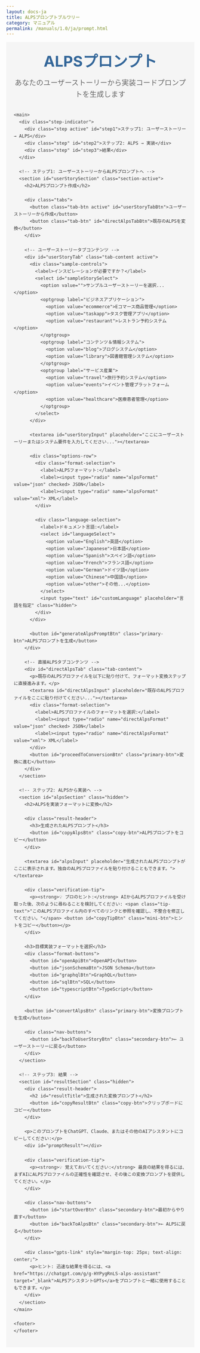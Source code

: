 ```yaml
---
layout: docs-ja
title: ALPSプロンプトブルワリー
category: マニュアル
permalink: /manuals/1.0/ja/prompt.html
---
```

<style>
  /* 共通スタイル */
  .alps-brewery {
    font-family: -apple-system, BlinkMacSystemFont, 'Segoe UI', Roboto, Oxygen, Ubuntu, Cantarell, 'Open Sans', 'Helvetica Neue', sans-serif;
    line-height: 1.6;
    color: #333;
    margin: 0;
    padding: 0;
    background-color: #f5f5f5;
  }
  
  .alps-brewery .container {
    max-width: 1200px;
    margin: 0 auto;
    padding: 20px;
  }
  
  .alps-brewery header {
    text-align: center;
    margin-bottom: 30px;
  }
  
  .alps-brewery .logo {
    font-size: 2.5rem;
    font-weight: bold;
    color: #336699;
    margin-bottom: 10px;
  }
  
  .alps-brewery .tagline {
    font-size: 1.2rem;
    color: #666;
  }
  
  .alps-brewery .gpts-link {
    margin-top: 10px;
    padding: 8px 12px;
    background-color: #f0f4f8;
    border-radius: 6px;
    font-size: 0.95rem;
    display: inline-block;
  }
  
  .alps-brewery .gpts-link a {
    color: #336699;
    text-decoration: none;
    font-weight: bold;
  }
  
  .alps-brewery .gpts-link a:hover {
    text-decoration: underline;
  }
  
  .alps-brewery main {
    background-color: white;
    border-radius: 8px;
    box-shadow: 0 2px 10px rgba(0, 0, 0, 0.1);
    padding: 20px 30px;
    margin-bottom: 40px;
  }
  
  .alps-brewery h1, .alps-brewery h2, .alps-brewery h3 {
    color: #336699;
    margin-top: 0;
  }
  
  .alps-brewery textarea {
    width: 100%;
    min-height: 200px;
    padding: 12px;
    border: 1px solid #ddd;
    border-radius: 4px;
    margin-bottom: 15px;
    font-family: monospace;
    font-size: 14px;
    resize: vertical;
  }
  
  .alps-brewery button {
    background-color: #336699;
    color: white;
    border: none;
    padding: 10px 15px;
    border-radius: 4px;
    cursor: pointer;
    font-size: 1rem;
    transition: background-color 0.2s;
  }
  
  .alps-brewery button:hover {
    background-color: #254e77;
  }
  
  .alps-brewery button.selected {
    background-color: #254e77;
    box-shadow: 0 0 0 2px rgba(37, 78, 119, 0.5);
  }
  
  .alps-brewery button.secondary-btn {
    background-color: #6c757d;
  }
  
  .alps-brewery button.secondary-btn:hover {
    background-color: #5a6268;
  }
  
  .alps-brewery button.copy-btn {
    background-color: #4CAF50;
    font-size: 0.9rem;
    padding: 6px 12px;
  }
  
  .alps-brewery button.copy-btn:hover {
    background-color: #3e8e41;
  }
  
  .alps-brewery .hidden {
    display: none;
  }
  
  .alps-brewery footer {
    text-align: center;
    margin-top: 20px;
    color: #666;
    font-size: 0.9rem;
  }
  
  /* ステップインジケーター */
  .alps-brewery .step-indicator {
    display: flex;
    justify-content: center;
    margin-bottom: 20px;
  }
  
  .alps-brewery .step {
    width: 180px;
    padding: 10px;
    text-align: center;
    background-color: #e9ecef;
    position: relative;
    z-index: 1;
  }
  
  .alps-brewery .step:not(:last-child):after {
    content: '';
    position: absolute;
    top: 50%;
    right: -15px;
    width: 30px;
    height: 2px;
    background-color: #e9ecef;
    z-index: 0;
  }
  
  .alps-brewery .step.active {
    background-color: #336699;
    color: white;
    font-weight: bold;
  }
  
  .alps-brewery .step.active:not(:last-child):after {
    background-color: #336699;
  }
  
  /* タブ */
  .alps-brewery .tabs {
    display: flex;
    margin-bottom: 20px;
    border-bottom: 1px solid #ddd;
  }
  
  .alps-brewery .tab-btn {
    padding: 10px 20px;
    background-color: #f0f0f0;
    border: 1px solid #ddd;
    border-bottom: none;
    margin-right: 5px;
    border-radius: 5px 5px 0 0;
    cursor: pointer;
    font-weight: normal;
  }
  
  .alps-brewery .tab-btn.active {
    background-color: #336699;
    color: white;
    border-color: #336699;
    font-weight: bold;
  }
  
  .alps-brewery .tab-content {
    display: none;
    padding-top: 15px;
  }
  
  .alps-brewery .tab-content.active {
    display: block;
  }
  
  /* セクションコントロール */
  .alps-brewery .options-row {
    display: flex;
    justify-content: space-between;
    margin-bottom: 20px;
    flex-wrap: wrap;
    gap: 15px;
  }
  
  .alps-brewery .format-selection, .alps-brewery .language-selection {
    margin-bottom: 15px;
  }
  
  .alps-brewery .format-selection label, .alps-brewery .language-selection label {
    margin-right: 10px;
  }
  
  .alps-brewery select, .alps-brewery input[type="text"] {
    padding: 8px;
    border: 1px solid #ddd;
    border-radius: 4px;
    font-size: 0.9rem;
  }
  
  .alps-brewery .sample-controls {
    margin-bottom: 15px;
  }
  
  .alps-brewery .sample-controls select {
    width: 100%;
    max-width: 300px;
  }
  
  /* フォーマットボタン */
  .alps-brewery .format-buttons {
    display: flex;
    flex-wrap: wrap;
    gap: 10px;
    margin-bottom: 20px;
  }
  
  /* 結果セクション */
  .alps-brewery .result-header {
    display: flex;
    justify-content: space-between;
    align-items: center;
    margin-bottom: 10px;
  }
  
  .alps-brewery .verification-tip {
    background-color: #f8f9fa;
    border-left: 4px solid #336699;
    padding: 10px 15px;
    margin: 15px 0;
    font-size: 0.95rem;
  }
  
  .alps-brewery .verification-tip .tip-text {
    background-color: #eef1f7;
    padding: 3px 6px;
    border-radius: 3px;
    font-family: monospace;
  }
  
  .alps-brewery .mini-btn {
    background-color: #4CAF50;
    color: white;
    border: none;
    border-radius: 3px;
    padding: 3px 8px;
    font-size: 0.8rem;
    cursor: pointer;
    margin-left: 5px;
    vertical-align: middle;
  }
  
  .alps-brewery .mini-btn:hover {
    background-color: #3e8e41;
  }
  
  .alps-brewery #promptResult {
    width: 100%;
    min-height: 200px;
    padding: 12px;
    border: 1px solid #ddd;
    border-radius: 4px;
    background-color: #f9f9f9;
    white-space: pre-wrap;
    font-family: monospace;
    font-size: 14px;
    overflow-y: auto;
    margin-bottom: 20px;
  }
  
  /* ナビゲーションボタン */
  .alps-brewery .nav-buttons {
    display: flex;
    justify-content: space-between;
    margin-top: 20px;
  }
</style>

<div class="alps-brewery">
  <div class="container">
    <header>
      <div class="logo">ALPSプロンプト</div>
      <div class="tagline">あなたのユーザーストーリーから実装コードプロンプトを生成します</div>
    </header>

    <main>
      <div class="step-indicator">
        <div class="step active" id="step1">ステップ1: ユーザーストーリー → ALPS</div>
        <div class="step" id="step2">ステップ2: ALPS → 実装</div>
        <div class="step" id="step3">結果</div>
      </div>
      
      <!-- ステップ1: ユーザーストーリーからALPSプロンプトへ -->
      <section id="userStorySection" class="section-active">
        <h2>ALPSプロンプト作成</h2>
        
        <div class="tabs">
          <button class="tab-btn active" id="userStoryTabBtn">ユーザーストーリーから作成</button>
          <button class="tab-btn" id="directAlpsTabBtn">既存のALPSを変換</button>
        </div>
        
        <!-- ユーザーストーリータブコンテンツ -->
        <div id="userStoryTab" class="tab-content active">
          <div class="sample-controls">
            <label>インスピレーションが必要ですか？</label>
            <select id="sampleStorySelect">
              <option value="">サンプルユーザーストーリーを選択...</option>
              <optgroup label="ビジネスアプリケーション">
                <option value="ecommerce">Eコマース商品管理</option>
                <option value="taskapp">タスク管理アプリ</option>
                <option value="restaurant">レストラン予約システム</option>
              </optgroup>
              <optgroup label="コンテンツ＆情報システム">
                <option value="blog">ブログシステム</option>
                <option value="library">図書館管理システム</option>
              </optgroup>
              <optgroup label="サービス産業">
                <option value="travel">旅行予約システム</option>
                <option value="events">イベント管理プラットフォーム</option>
                <option value="healthcare">医療患者管理</option>
              </optgroup>
            </select>
          </div>
          
          <textarea id="userStoryInput" placeholder="ここにユーザーストーリーまたはシステム要件を入力してください..."></textarea>
          
          <div class="options-row">
            <div class="format-selection">
              <label>ALPSフォーマット:</label>
              <label><input type="radio" name="alpsFormat" value="json" checked> JSON</label>
              <label><input type="radio" name="alpsFormat" value="xml"> XML</label>
            </div>
            
            <div class="language-selection">
              <label>ドキュメント言語:</label>
              <select id="languageSelect">
                <option value="English">英語</option>
                <option value="Japanese">日本語</option>
                <option value="Spanish">スペイン語</option>
                <option value="French">フランス語</option>
                <option value="German">ドイツ語</option>
                <option value="Chinese">中国語</option>
                <option value="other">その他...</option>
              </select>
              <input type="text" id="customLanguage" placeholder="言語を指定" class="hidden">
            </div>
          </div>
          
          <button id="generateAlpsPromptBtn" class="primary-btn">ALPSプロンプトを生成</button>
        </div>
        
        <!-- 直接ALPSタブコンテンツ -->
        <div id="directAlpsTab" class="tab-content">
          <p>既存のALPSプロファイルを以下に貼り付けて、フォーマット変換ステップに直接進みます。</p>
          <textarea id="directAlpsInput" placeholder="既存のALPSプロファイルをここに貼り付けてください..."></textarea>
          <div class="format-selection">
            <label>ALPSプロファイルのフォーマットを選択:</label>
            <label><input type="radio" name="directAlpsFormat" value="json" checked> JSON</label>
            <label><input type="radio" name="directAlpsFormat" value="xml"> XML</label>
          </div>
          <button id="proceedToConversionBtn" class="primary-btn">変換に進む</button>
        </div>
      </section>
      
      <!-- ステップ2: ALPSから実装へ -->
      <section id="alpsSection" class="hidden">
        <h2>ALPSを実装フォーマットに変換</h2>
        
        <div class="result-header">
          <h3>生成されたALPSプロンプト</h3>
          <button id="copyAlpsBtn" class="copy-btn">ALPSプロンプトをコピー</button>
        </div>
        
        <textarea id="alpsInput" placeholder="生成されたALPSプロンプトがここに表示されます。独自のALPSプロファイルを貼り付けることもできます。"></textarea>
        
        <div class="verification-tip">
          <p><strong>💡 プロのヒント:</strong> AIからALPSプロファイルを受け取った後、次のように尋ねることを検討してください: <span class="tip-text">"このALPSプロファイル内のすべてのリンクと参照を確認し、不整合を修正してください。"</span> <button id="copyTipBtn" class="mini-btn">ヒントをコピー</button></p>
        </div>
        
        <h3>目標実装フォーマットを選択</h3>
        <div class="format-buttons">
          <button id="openApiBtn">OpenAPI</button>
          <button id="jsonSchemaBtn">JSON Schema</button>
          <button id="graphqlBtn">GraphQL</button>
          <button id="sqlBtn">SQL</button>
          <button id="typescriptBtn">TypeScript</button>
        </div>
        
        <button id="convertAlpsBtn" class="primary-btn">変換プロンプトを生成</button>
        
        <div class="nav-buttons">
          <button id="backToUserStoryBtn" class="secondary-btn">← ユーザーストーリーに戻る</button>
        </div>
      </section>
      
      <!-- ステップ3: 結果 -->
      <section id="resultSection" class="hidden">
        <div class="result-header">
          <h2 id="resultTitle">生成された変換プロンプト</h2>
          <button id="copyResultBtn" class="copy-btn">クリップボードにコピー</button>
        </div>
        
        <p>このプロンプトをChatGPT、Claude、またはその他のAIアシスタントにコピーしてください:</p>
        <div id="promptResult"></div>
        
        <div class="verification-tip">
          <p><strong>💡 覚えておいてください:</strong> 最良の結果を得るには、まずAIにALPSプロファイルの正確性を確認させ、その後この変換プロンプトを提供してください。</p>
        </div>
        
        <div class="nav-buttons">
          <button id="startOverBtn" class="secondary-btn">最初からやり直す</button>
          <button id="backToAlpsBtn" class="secondary-btn">← ALPSに戻る</button>
        </div>
        
        <div class="gpts-link" style="margin-top: 25px; text-align: center;">
          <p>ヒント: 迅速な結果を得るには、<a href="https://chatgpt.com/g/g-HYPygRnLS-alps-assistant" target="_blank">ALPSアシスタントGPTs</a>をプロンプトと一緒に使用することもできます。</p>
        </div>
      </section>
    </main>
    
    <footer>
    </footer>
  </div>
</div>

<script>
  document.addEventListener('DOMContentLoaded', function() {
    // 要素
    const userStoryInput = document.getElementById('userStoryInput');
    const alpsInput = document.getElementById('alpsInput');
    const promptResult = document.getElementById('promptResult');
    const resultTitle = document.getElementById('resultTitle');
    
    // セクション
    const userStorySection = document.getElementById('userStorySection');
    const alpsSection = document.getElementById('alpsSection');
    const resultSection = document.getElementById('resultSection');
    
    // ステップインジケーター
    const step1 = document.getElementById('step1');
    const step2 = document.getElementById('step2');
    const step3 = document.getElementById('step3');
    
    // ボタン
    const generateAlpsPromptBtn = document.getElementById('generateAlpsPromptBtn');
    const convertAlpsBtn = document.getElementById('convertAlpsBtn');
    const copyAlpsBtn = document.getElementById('copyAlpsBtn');
    const copyResultBtn = document.getElementById('copyResultBtn');
    const backToUserStoryBtn = document.getElementById('backToUserStoryBtn');
    const backToAlpsBtn = document.getElementById('backToAlpsBtn');
    const startOverBtn = document.getElementById('startOverBtn');
    
    // フォーマットボタン
    const openApiBtn = document.getElementById('openApiBtn');
    const jsonSchemaBtn = document.getElementById('jsonSchemaBtn');
    const graphqlBtn = document.getElementById('graphqlBtn');
    const sqlBtn = document.getElementById('sqlBtn');
    const typescriptBtn = document.getElementById('typescriptBtn');
    
    // サンプルユーザーストーリー
    const sampleStories = {
      'ecommerce': `ストアオーナーとして、商品在庫を管理したい。
商品には名前、説明、価格、カテゴリ、在庫数量があります。
新商品の追加、既存商品の更新、販売終了商品の削除が必要です。
顧客はカテゴリごとに商品を閲覧し、商品の詳細を確認できるようにしてください。`,
      
      'taskapp': `プロジェクトマネージャーとして、タスク追跡システムが必要です。
タスクにはタイトル、説明、期限、優先度、割り当てられたユーザーが含まれます。
ユーザーはタスクを作成し、ステータスを更新し、完了としてマークできるようにしてください。
システムはステータスまたは割り当てられたユーザーでフィルタリングされたタスクリストを表示する必要があります。`,
      
      'blog': `コンテンツクリエイターとして、ブログ管理システムが必要です。
記事にはタイトル、内容、公開日、タグ、著者が含まれます。
下書きを作成し、記事を公開し、コメントを管理したいです。
読者はタグまたは著者で記事を閲覧し、コメントを残せるようにしてください。`,
      
      'travel': `旅行代理店として、予約管理システムが必要です。
旅行には目的地、出発/到着日、交通手段、宿泊施設が含まれます。
顧客には個人情報、支払情報、旅行の好みがあります。
代理店は利用可能な旅行を検索し、予約を行い、旅程を管理できるようにしてください。
システムは予約状況、支払い、確認通知の送信を追跡する必要があります。`,
      
      'healthcare': `クリニック管理者として、患者管理システムが必要です。
患者には個人情報、医療履歴、保険の詳細が含まれます。
予約には日付、時間、医師、患者、ステータスがあります。
医療スタッフは予約をスケジュールし、診断を記録し、処方箋を管理する必要があります。
患者は医療記録と今後の予約を確認できるようにしてください。`,
      
      'events': `イベントプランナーとして、イベント管理プラットフォームが必要です。
イベントには名前、会場、日付、時間、収容人数、チケットタイプが含まれます。
参加者はチケットを購入し、セッションに登録し、フィードバックを残せます。
主催者は会場、スピーカー、スケジュール、チケット販売を管理する必要があります。
システムはチェックインをサポートし、リマインダーを送信し、出席レポートを生成する必要があります。`,
      
      'library': `図書館員として、図書館管理システムが必要です。
本にはタイトル、著者、ジャンル、ISBN、出版日、利用可能性ステータスがあります。
メンバーは個人情報、借りた本、借用履歴を含むアカウントを持ちます。
図書館員は本をカタログ化し、貸出と返却を処理し、予約を管理する必要があります。
メンバーはカタログを検索し、本を予約し、アカウント状況を確認できるようにしてください。`,
      
      'restaurant': `レストランオーナーとして、予約と注文システムが必要です。
テーブルには収容人数、場所、利用可能性ステータスがあります。
メニュー項目には名前、説明、価格、カテゴリ、食事情報が含まれます。
スタッフは予約を管理し、注文を受け付け、支払いを処理する必要があります。
顧客はテーブルを予約し、メニューを閲覧し、注文できるようにしてください。`
    };
    
    // ALPSガイドコンテンツ（簡略版）
    const alpsGuide = `## ‼️ 重要: JSONフォーマットガイドライン ‼️

1. 各ディスクリプターを1行で記述（必須）。
2. 他のディスクリプターを含む場合のみインデントと改行を使用。
3. すべてのネストされたディスクリプターは親を\`href\`で参照する必要があります。

\`\`\`json
{"$schema": "https://alps-io.github.io/schemas/alps.json", "alps": {"version": "1.0", "descriptor": [
{"id": "name", "type": "semantic", "title": "名前", "def": "https://schema.org/name"},
{"id": "email", "type": "semantic", "title": "メール", "def": "https://schema.org/email"},
{"id": "User", "type": "semantic", "title": "ユーザープロフィール", "descriptor": [
  {"href": "#name"},
  {"href": "#email"}
]},
{"id": "UserList", "type": "semantic", "title": "ユーザーリスト", "descriptor": [
  {"href": "#User"},
  {"href": "#goUser"},
  {"href": "#doCreateUser"}
]},
{"id": "goUser", "type": "safe", "title": "ユーザー詳細を表示", "rt": "#User"},
{"id": "doCreateUser", "type": "unsafe", "title": "ユーザーを作成", "rt": "#UserList"}
]}}
\`\`\`

## XMLフォーマットガイドライン

- 階層を示すためにインデントを使用。
- 各要素を1行で記述。

\`\`\`xml
<alps version="1.0"
  xmlns:xsi="http://www.w3.org/2001/XMLSchema-instance"
  xsi:noNamespaceSchemaLocation="https://alps-io.github.io/schemas/alps.xsd">
</alps>
\`\`\`

## セマンティックディスクリプターの構造化

次の3つのブロックに整理します。各ディスクリプターは他のディスクリプターを参照するか含む必要があります:

1. セマンティック定義（オントロジー）
   - 基本要素を定義（lowerCamelCaseを使用）。
   - Schema.orgの定義がある場合は、\`def\`を完全なURLとして指定。
   - すべてのディスクリプターに\`title\`を追加。
   - 必要に応じてのみ\`doc\`を含める。
   - 定義された各要素は少なくとも1つの分類状態で参照される必要があります。

2. 包含関係（分類）
   - 状態を表すディスクリプターはUpperCamelCaseを使用。
   - 要素を参照するために\`href\`を使用（\`id\`による直接定義は不可）。
   - 各アプリケーション状態には以下が含まれます:
     * 状態で表示/使用される要素（オントロジーで定義）。
     * 実行可能なアクション（振付で定義）。
   - 必要に応じて追加の詳細のために\`doc\`を使用。
   - 各分類は他の分類を含むか、それに移行する必要があります。

3. 状態遷移（振付）
   - 遷移アクションを定義。
   - 適切な\`type\`属性を選択。
   - 遷移先（\`rt\`）を指定。
   - 必要なデータ項目を参照するために\`href\`を使用。
   - 各操作は少なくとも1つの分類状態で参照される必要があります。`;
    
    // 変換プロンプトテンプレート
    const conversionPrompts = {
      'OpenAPI': `**タスク:** 提供されたALPS（アプリケーション層プロファイルセマンティクス）ファイルをOpenAPI 3.0定義ファイル（YAMLフォーマット）に変換してください。

**考慮すべき主なポイント:**

1. **ディスクリプター要素:**
    - **\`descriptor\`の理解:** ALPSでは、\`descriptor\`はセマンティック要素を表し、データ要素または状態遷移のいずれかになります。
    - **OpenAPIパスと操作へのマッピング:**
        - 状態遷移（\`type\`が\`safe\`, \`unsafe\`, または\`idempotent\`の\`descriptor\`）を適切なHTTPメソッド（\`GET\`, \`POST\`, \`PUT\`, \`DELETE\`）の下のOpenAPI操作にマッピング。
        - 冪等操作には\`PUT\`または\`DELETE\`を使用。
        - \`DELETE\`操作にはリクエストボディを含めない。

2. **コンポーネントと再利用性:**
    - **スキーマとパラメータ:**
        - データ要素ディスクリプター（\`type\`が\`semantic\`のもの）を抽出し、\`components/schemas\`の下で再利用可能なスキーマとして定義。
        - 必要に応じてリクエストボディやレスポンスでこれらのスキーマを使用。
    - **共通パラメータ:**
        - 共通パラメータ（例: ID、クエリパラメータ）を特定し、\`components/parameters\`の下で再利用のために定義。

3. **レスポンスとステータスコード:**
    - **適切なステータスコード:**
        - 取得成功には\`200 OK\`を使用。
        - 新しいリソース作成時には\`201 Created\`を使用。
        - 操作が成功したがコンテンツを返さない場合は\`204 No Content\`を使用。
        - エラー処理には\`400 Bad Request\`, \`404 Not Found\`などを使用。
    - **レスポンススキーマ:**
        - 先に定義したコンポーネントを使用してレスポンススキーマを定義。

4. **データ制約:**
    - **バリデーション:**
        - 次のようなデータ制約を追加:
            - **文字列制約:** \`minLength\`, \`maxLength\`, \`pattern\`（正規表現）。
            - **数値制約:** \`minimum\`, \`maximum\`。
            - **列挙型:** 固定値セットには\`enum\`。
    - **制約の適用:**
        - これらの制約を\`components/schemas\`内のスキーマに適用。

5. **リンクと外部ドキュメント:**
    - **リンク関係:**
        - \`descriptor\`に\`href\`または\`rel\`が含まれる場合、OpenAPIの\`externalDocs\`または\`links\`を使用して関係を表現することを検討。
    - **説明:**
        - ALPSの\`doc\`要素を使用して、操作、パラメータ、スキーマの説明を提供。

**出力フォーマット:**
- OpenAPI定義を**YAML**フォーマットで提供してください。`,
      
      'JSON Schema': `**タスク:** 提供されたALPS（アプリケーション層プロファイルセマンティクス）ファイルをJSON Schema定義に変換してください。

**考慮すべき主なポイント:**

1. **ディスクリプター要素:**
    - **\`descriptor\`の理解:** ALPSでは、\`descriptor\`はセマンティック要素を表します。
    - **JSON Schemaへのマッピング:**
        - データ要素（\`type\`が\`semantic\`の\`descriptor\`）をJSON Schemaプロパティにマッピング。
        - データ要素の性質に基づいて適切なJSON Schemaタイプを使用。

2. **スキーマ構造:**
    - **ルートスキーマ:**
        - \`$schema\`と\`type\`プロパティでルートスキーマを定義。
        - \`title\`や\`description\`などの適切なメタデータを含める。
    - **プロパティ:**
        - ALPSディスクリプターに基づいてプロパティを定義。
        - \`properties\`と\`items\`を使用してネストされた構造を整理。

3. **データ型とフォーマット:**
    - **基本型:**
        - 適切なJSON Schemaタイプを使用:
            - \`string\`
            - \`number\`
            - \`integer\`
            - \`boolean\`
            - \`object\`
            - \`array\`
    - **フォーマット:**
        - 該当する場合に標準フォーマットを適用:
            - \`date-time\`
            - \`date\`
            - \`email\`
            - \`uri\`
            - など

4. **データ制約:**
    - **バリデーションルール:**
        - 次のような制約を追加:
            - **文字列:** \`minLength\`, \`maxLength\`, \`pattern\`
            - **数値:** \`minimum\`, \`maximum\`, \`multipleOf\`
            - **配列:** \`minItems\`, \`maxItems\`, \`uniqueItems\`
            - **オブジェクト:** \`required\`, \`additionalProperties\`
    - **列挙型:**
        - 固定値セットには\`enum\`を使用
        - 列挙値に説明を含める

5. **定義と参照:**
    - **再利用可能なコンポーネント:**
        - 共通スキーマを\`$defs\`の下に定義
        - 再利用可能なスキーマを参照するために\`$ref\`を使用
    - **継承:**
        - 複雑な型の関係には\`allOf\`, \`anyOf\`, または\`oneOf\`を使用

6. **ドキュメント:**
    - **説明:**
        - ALPSの\`doc\`要素を使用してスキーマとプロパティの説明を提供
    - **例:**
        - 役立つ場合は\`examples\`を含める
    - **タイトル:**
        - プロパティと定義に明確なタイトルを追加`,
      
      'GraphQL': `**タスク:** 提供されたALPS（アプリケーション層プロファイルセマンティクス）ファイルを完全なGraphQL実装（スキーマ定義と操作例を含む）に変換してください。

**考慮すべき主なポイント:**

1. **スキーマ定義:**
   - **型定義:**
     - ALPSセマンティックディスクリプターをGraphQL型にマッピング
     - 適切なスカラー型（ID、String、Int、Float、Boolean）を使用
     - 必要に応じてカスタムスカラー型（DateTime、JSONなど）を定義

   - **関係:**
     - 1対1、1対多、多対多の関係を処理
     - null許容フィールドと非nullフィールドを検討

   - **入力型:**
     - ミューテーション用に入力型を作成
     - バリデーション要件を考慮

   - **インターフェースとユニオン:**
     - 共有フィールド用にインターフェースを定義
     - 多形関係にユニオンを使用

2. **クエリ操作:**
   - **基本クエリ:**
     - 単一アイテムの取得
     - フィルタリング付きリスト取得
     - 検索操作

   - **フィルタリングシステム:**
     - フィルター入力型を定義
     - 複雑なフィルタリング操作をサポート

   - **ページネーション:**
     - カーソルベースのページネーションを実装
     - 制限/オフセットページネーションをサポート

3. **ミューテーション操作:**
   - **作成操作:**
     - 適切な入力バリデーションを含める
     - エラーハンドリング付きの意味のあるペイロードを返す

   - **バッチ操作:**
     - バッチ作成/更新/削除操作をサポート

   - **エラーハンドリング:**
     - 適切なエラーハンドリング構造を定義
     - フィールドレベルのエラーを含める

4. **サブスクリプション操作:**
   - リアルタイム更新用にイベントベースのサブスクリプションを定義

5. **ディレクティブ:**
   - 認証、非推奨などの適切なディレクティブを追加`,
      
      'SQL': `**タスク:** 提供されたALPS（アプリケーション層プロファイルセマンティクス）ファイルをSQL DDL（データ定義言語）とDML（データ操作言語）ステートメントに変換してください。

**パート1: DDLステートメント**

1. **スキーマとテーブル設計:**
   - **データベーススキーマ:**
      - ALPSプロファイルに基づいて適切なデータベーススキーマ名を作成
      - スキーマのバージョニングを考慮
   - **テーブル作成:**
      - \`type\`が\`semantic\`のALPSディスクリプターをデータベーステーブルにマッピング
      - テーブル関係を通じてネストされた構造を処理

**パート2: DMLステートメント生成**

1. **SELECTクエリ:**
    - **基本クエリ:**
        - 各主要リソースに対するSELECTステートメントを生成
        - 関係に基づく適切なJOIN句を含める
        - フィルタリング用のWHERE句を追加
        - ページネーション（LIMIT/OFFSET）を考慮

    - **複雑なクエリ:**
        - 複数のJOINを使用したクエリを作成
        - 適切な場所でサブクエリを追加
        - 集計関数（COUNT、SUMなど）を含める
        - GROUP BYとHAVING句を実装

    - **ビュークエリ:**
        - 役立つビュー定義を生成
        - パフォーマンスのためにマテリアライズドビューを作成

2. **INSERTステートメント:**
    - 以下を含むINSERTステートメントを生成:
        - 単一行挿入
        - バルク挿入テンプレート
        - INSERT ... SELECTパターン
        - 該当する場合にRETURNING句

3. **UPDATEステートメント:**
    - 以下用のUPDATEテンプレートを作成:
        - 単一レコード更新
        - バルク更新
        - JOINを使用した更新
        - 条件付き更新

4. **DELETEステートメント:**
    - 以下を含むDELETEステートメントを生成:
        - 安全な削除パターン
        - ソフト削除実装
        - カスケード削除の考慮
        - アーカイブ戦略`,
      
      'TypeScript': `**タスク:** 提供されたALPS（アプリケーション層プロファイルセマンティクス）ファイルをTypeScriptの型定義、インターフェース、関連ユーティリティに変換してください。

**パート1: コア型定義**

1. **基本型とインターフェース:**
    - **エンティティ型:**
        - 主要エンティティ用にインターフェースを作成
        - 適切な型アノテーションを含める
        - 有限値セットにenumを使用

    - **ネストされた型:**
        - 構成を通じてネストされた構造を処理
        - 関連型に拡張を使用

2. **ユーティリティ型:**
    - **部分型:**
        - 更新ペイロード型を作成
        - 適切なフィールドを省略

    - **ピック型:**
        - 特定の操作用に特殊化されたサブセットを作成

    - **レコード型:**
        - ルックアップコレクションを作成

3. **ジェネリック型:**
    - **レスポンスラッパー:**
        - ページネーションラッパーを作成
        - 適切なエラーハンドリング型を設計

**パート2: API型**

1. **リクエスト/レスポンス型:**
    - リクエストペイロードを定義
    - レスポンス構造を定義
    - 適切なバリデーション制約を含める

2. **クエリパラメータ:**
    - 検索パラメータ型を定義
    - ソートおよびフィルタリングオプションを含める

3. **APIクライアント型:**
    - サービスインターフェースを定義
    - 適切なエラーハンドリングを含める

**パート3: バリデーションスキーマ**

1. **Zodスキーマ:**
    - バリデーションスキーマを定義
    - スキーマから型を推論

2. **カスタムバリデータ:**
    - 型ガードを作成
    - 適切なエラー報告を含める`
    };
    
    // タブ切り替え機能
    document.getElementById('userStoryTabBtn').addEventListener('click', function() {
      document.getElementById('userStoryTab').classList.add('active');
      document.getElementById('directAlpsTab').classList.remove('active');
      this.classList.add('active');
      document.getElementById('directAlpsTabBtn').classList.remove('active');
    });
    
    document.getElementById('directAlpsTabBtn').addEventListener('click', function() {
      document.getElementById('directAlpsTab').classList.add('active');
      document.getElementById('userStoryTab').classList.remove('active');
      this.classList.add('active');
      document.getElementById('userStoryTabBtn').classList.remove('active');
    });
    
    // ステップ1: サンプルストーリーの処理
    document.getElementById('sampleStorySelect').addEventListener('change', function() {
      if (this.value) {
        userStoryInput.value = sampleStories[this.value];
      }
    });
    
    // カスタム言語の処理
    document.getElementById('languageSelect').addEventListener('change', function() {
      const customLanguageInput = document.getElementById('customLanguage');
      if (this.value === 'other') {
        customLanguageInput.classList.remove('hidden');
      } else {
        customLanguageInput.classList.add('hidden');
      }
    });
    
    // ALPSプロンプト生成ボタン（ユーザーストーリーから）
    generateAlpsPromptBtn.addEventListener('click', function() {
      if (userStoryInput.value.trim() === '') {
        alert('ユーザーストーリーを入力してください。');
        return;
      }
      
      const format = document.querySelector('input[name="alpsFormat"]:checked').value;
      const language = getSelectedLanguage();
      
      // ALPSプロンプトを生成
      const alpsPrompt = generateAlpsPrompt(userStoryInput.value, format, language);
      alpsInput.value = alpsPrompt;
      
      // ステップ2に移動
      userStorySection.classList.add('hidden');
      alpsSection.classList.remove('hidden');
      
      step1.classList.remove('active');
      step2.classList.add('active');
    });
    
    // 変換に進むボタン（直接ALPS入力から）
    document.getElementById('proceedToConversionBtn').addEventListener('click', function() {
      const directAlpsInput = document.getElementById('directAlpsInput');
      
      if (directAlpsInput.value.trim() === '') {
        alert('ALPSプロファイルを入力してください。');
        return;
      }
      
      // 直接ALPS入力を変換セクションに転送
      alpsInput.value = directAlpsInput.value;
      
      // ステップ2に直接移動
      userStorySection.classList.add('hidden');
      alpsSection.classList.remove('hidden');
      
      step1.classList.remove('active');
      step2.classList.add('active');
    });
    
    // ステップ2: フォーマット選択の処理
    let selectedFormat = null;
    
    openApiBtn.addEventListener('click', () => selectFormat('OpenAPI', openApiBtn));
    jsonSchemaBtn.addEventListener('click', () => selectFormat('JSON Schema', jsonSchemaBtn));
    graphqlBtn.addEventListener('click', () => selectFormat('GraphQL', graphqlBtn));
    sqlBtn.addEventListener('click', () => selectFormat('SQL', sqlBtn));
    typescriptBtn.addEventListener('click', () => selectFormat('TypeScript', typescriptBtn));
    
    function selectFormat(format, button) {
      selectedFormat = format;
      
      // UIを更新して選択されたフォーマットを表示
      document.querySelectorAll('.format-buttons button').forEach(btn => {
        btn.classList.remove('selected');
      });
      button.classList.add('selected');
    }
    
    // ALPS変換ボタン
    convertAlpsBtn.addEventListener('click', function() {
      if (alpsInput.value.trim() === '') {
        alert('ALPSプロファイルを生成または貼り付けてください。');
        return;
      }
      
      if (!selectedFormat) {
        alert('変換するフォーマットを選択してください。');
        return;
      }
      
      // 変換プロンプトを生成
      const conversionPrompt = conversionPrompts[selectedFormat] + 
        '\n\n_YOUR_ALPS_HERE_\n\n```\n' + alpsInput.value + '\n```';
      
      promptResult.textContent = conversionPrompt;
      resultTitle.textContent = `${selectedFormat} 変換プロンプト`;
      
      // ステップ3に移動
      alpsSection.classList.add('hidden');
      resultSection.classList.remove('hidden');
      
      step2.classList.remove('active');
      step3.classList.add('active');
    });
    
    // ナビゲーションボタン
    backToUserStoryBtn.addEventListener('click', function() {
      alpsSection.classList.add('hidden');
      userStorySection.classList.remove('hidden');
      
      step2.classList.remove('active');
      step1.classList.add('active');
    });
    
    backToAlpsBtn.addEventListener('click', function() {
      resultSection.classList.add('hidden');
      alpsSection.classList.remove('hidden');
      
      step3.classList.remove('active');
      step2.classList.add('active');
    });
    
    startOverBtn.addEventListener('click', function() {
      resultSection.classList.add('hidden');
      userStorySection.classList.remove('hidden');
      
      step3.classList.remove('active');
      step1.classList.add('active');
      step2.classList.remove('active');
      
      // 選択をリセット
      selectedFormat = null;
      document.querySelectorAll('.format-buttons button').forEach(btn => {
        btn.classList.remove('selected');
      });
    });
    
    // コピーボタン
    copyAlpsBtn.addEventListener('click', function() {
      copyToClipboard(alpsInput.value, copyAlpsBtn);
    });
    
    copyResultBtn.addEventListener('click', function() {
      copyToClipboard(promptResult.textContent, copyResultBtn);
    });
    
    // 検証ヒントのコピー
    document.getElementById('copyTipBtn').addEventListener('click', function() {
      const tipText = "このALPSプロファイル内のすべてのリンクと参照を確認し、不整合を修正してください。";
      copyToClipboard(tipText, this);
    });
    
    // ヘルパー関数
    function getSelectedLanguage() {
      const languageSelect = document.getElementById('languageSelect');
      if (languageSelect.value === 'other') {
        return document.getElementById('customLanguage').value || 'カスタム';
      } else {
        return languageSelect.value;
      }
    }
    
    function generateAlpsPrompt(userStory, format, language) {
      return `# ALPSプロファイル作成プロンプト

以下の要件に基づいてALPSプロファイルを作成し、以下に記載されたガイドラインに従ってください:

* フォーマット: ${format.toUpperCase()}
* 言語: ${language}
* 内容: 

${userStory}

${alpsGuide}`;
    }
    
    function copyToClipboard(text, button) {
      navigator.clipboard.writeText(text)
        .then(() => {
          const originalText = button.textContent;
          button.textContent = '✅ コピー完了!';
          setTimeout(() => {
            button.textContent = originalText;
          }, 2000);
        })
        .catch(err => {
          console.error('コピーに失敗しました: ', err);
          alert('コピーに失敗しました。手動でコピーしてください。');
        });
    }
  });
</script>
